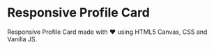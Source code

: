 # Responsive Profile Card

Responsive Profile Card made with ❤️ using HTML5 Canvas, CSS and Vanilla JS.